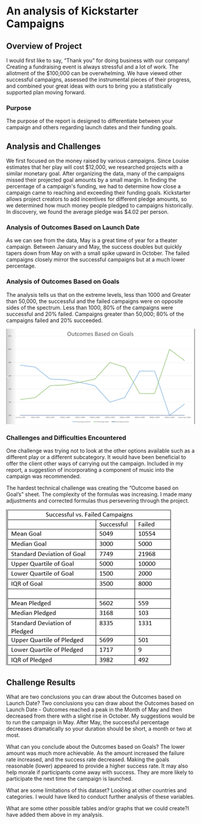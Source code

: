 # An analysis of Kickstarter Campaigns
## Overview of Project
I would first like to say, “Thank you” for doing business with our company! Creating a fundraising event is always stressful and a lot of work. The allotment of the $100,000 can be overwhelming. We have viewed other successful campaigns, assessed the instrumental pieces of their progress, and combined your great ideas with ours to bring you a statistically supported plan moving forward.

### Purpose
The purpose of the report is designed to differentiate between your campaign and others regarding launch dates and their funding goals.

## Analysis and Challenges
We first focused on the money raised by various campaigns. Since Louise estimates that her play will cost $12,000, we researched projects with a similar monetary goal. After organizing the data, many of the campaigns missed their projected goal amounts by a small margin. In finding the percentage of a campaign's funding, we had to determine how close a campaign came to reaching and exceeding their funding goals. Kickstarter allows project creators to add incentives for different pledge amounts, so we determined how much money people pledged to campaigns historically. In discovery, we found the average pledge was $4.02 per person.

### Analysis of Outcomes Based on Launch Date
As we can see from the data, May is a great time of year for a theater campaign. Between January and May, the success doubles but quickly tapers down from May on with a small spike upward in October. The failed campaigns closely mirror the successful campaigns but at a much lower percentage.

### Analysis of Outcomes Based on Goals
The analysis tells us that on the extreme levels, less than 1000 and Greater than 50,000, the successful and the failed campaigns were on opposite sides of the spectrum. Less than 1000, 80% of the campaigns were successful and 20% failed. Campaigns greater than 50,000; 80% of the campaigns failed and 20% succeeded.

![Outcomes_vs_Goals](https://github.com/hansonj34/kickstarter/blob/main/Analysis%20Projects/Resources%20file/Outcomes%20based%20on%20goals.png)


### Challenges and Difficulties Encountered
One challenge was trying not to look at the other options available such as a different play or a different subcategory. It would have been beneficial to offer the client other ways of carrying out the campaign. Included in my report, a suggestion of incorporating a component of music into the campaign was recommended.

The hardest technical challenge was creating the “Outcome based on Goal’s” sheet. The complexity of the formulas was increasing. I made many adjustments and corrected formulas thus persevering through the project.

![Successful vs  Failed Campaigns](https://github.com/hansonj34/kickstarter/blob/main/Analysis%20Projects/Resources%20file/Succesful%20vs%20Failed%20campaigns.png)

## Challenge Results
What are two conclusions you can draw about the Outcomes based on Launch Date? Two conclusions you can draw about the Outcomes based on Launch Date - Outcomes reached a peak in the Month of May and then decreased from there with a slight rise in October. My suggestions would be to run the campaign in May. After May, the successful percentage decreases dramatically so your duration should be short, a month or two at most.

What can you conclude about the Outcomes based on Goals? The lower amount was much more achievable. As the amount increased the failure rate increased, and the success rate decreased. Making the goals reasonable (lower) appeared to provide a higher success rate. It may also help morale if participants come away with success. They are more likely to participate the next time the campaign is launched.

What are some limitations of this dataset? Looking at other countries and categories. I would have liked to conduct further analysis of these variables.

What are some other possible tables and/or graphs that we could create?I have added them above in my analysis.
